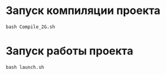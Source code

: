 # Запуск компиляции проекта
```!/bin/bash
bash Compile_2G.sh
```
# Запуск работы проекта
```!/bin/bash
bash launch.sh
```
